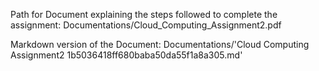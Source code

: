 Path for Document explaining the steps followed to complete the assignment: Documentations/Cloud_Computing_Assignment2.pdf

Markdown version of the Document: Documentations/'Cloud Computing Assignment2 1b5036418ff680baba50da55f1a8a305.md'